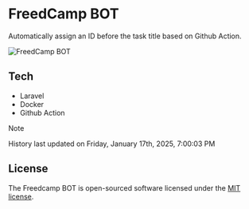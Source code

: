 # FreedCamp BOT

Automatically assign an ID before the task title based on Github Action.

![FreedCamp BOT](https://repository-images.githubusercontent.com/737932867/7d34798b-2680-471c-b089-a78a718d3d6a)

## Tech

- Laravel
- Docker
- Github Action

> [!NOTE]  
> History last updated on Friday, January 17th, 2025, 7:00:03 PM

## License

The Freedcamp BOT is open-sourced software licensed under the [MIT license](https://opensource.org/licenses/MIT).

